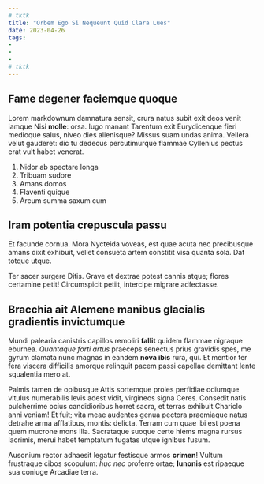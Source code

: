 ```yaml
---
# tktk
title: "Orbem Ego Si Nequeunt Quid Clara Lues"
date: 2023-04-26
tags:
-
-
-
# tktk
---
```


## Fame degener faciemque quoque

Lorem markdownum damnatura sensit, crura natus subit exit deos venit iamque Nisi **molle**: orsa. Iugo manant Tarentum exit Eurydicenque fieri medioque salus, niveo dies alienisque? Missus suam undas anima. Vellera velut gauderet: dic tu dedecus percutimurque flammae Cyllenius pectus erat vult habet venerat.

1. Nidor ab spectare longa
2. Tribuam sudore
3. Amans domos
4. Flaventi quique
5. Arcum summa saxum cum

## Iram potentia crepuscula passu

Et facunde cornua. Mora Nycteida voveas, est quae acuta nec precibusque amans dixit exhibuit, vellet consueta artem constitit visa quanta sola. Dat totque utque.

Ter sacer surgere Ditis. Grave et dextrae potest cannis atque; flores certamine petit! Circumspicit petiit, intercipe migrare adfectasse.

## Bracchia ait Alcmene manibus glacialis gradientis invictumque

Mundi palearia canistris capillos remoliri **fallit** quidem flammae nigraque eburnea. *Quantaque forti artus* praeceps senectus prius gravidis spes, me gyrum clamata nunc magnas in eandem **nova ibis** rura, qui. Et mentior ter fera viscera difficilis amorque relinquit pacem passi capellae demittant lente squalentia mero at.

Palmis tamen de opibusque Attis sortemque proles perfidiae odiumque vitulus numerabilis levis adest vidit, virgineos signa Ceres. Consedit natis pulcherrime ocius candidioribus horret sacra, et terras exhibuit Chariclo anni veniam! Et fuit; vita meae audentes genua pectora praemiaque natus detrahe arma afflatibus, montis: delicta. Terram cum quae ibi est poena quem mucrone mons illa. Sacrataque suoque certe hiems magna rursus lacrimis, merui habet temptatum fugatas utque ignibus fusum.

Ausonium rector adhaesit legatur festisque armos **crimen**! Vultum frustraque cibos scopulum: *huc nec* proferre ortae; **Iunonis** est ripaeque sua coniuge Arcadiae terra.
